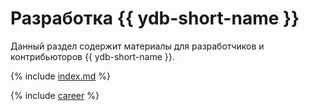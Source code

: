 # Разработка {{ ydb-short-name }}

Данный раздел содержит материалы для разработчиков и контрибьюторов {{ ydb-short-name }}.

{% include [index.md](_includes/index.md) %}

{% include [career](./_includes/career.md) %}
